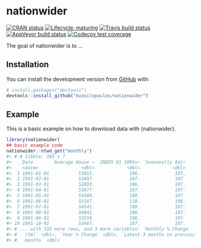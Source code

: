 
<!-- README.md is generated from README.Rmd. Please edit that file -->

# nationwider

<!-- badges: start -->

[![CRAN
status](https://www.r-pkg.org/badges/version/nationwider)](https://CRAN.R-project.org/package=nationwider)
[![Lifecycle:
maturing](https://img.shields.io/badge/lifecycle-maturing-blue.svg)](https://www.tidyverse.org/lifecycle/#maturing)
[![Travis build
status](https://travis-ci.org/kvasilopoulos/nationwider.svg?branch=master)](https://travis-ci.org/kvasilopoulos/nationwider)
[![AppVeyor build
status](https://ci.appveyor.com/api/projects/status/github/kvasilopoulos/nationwider?branch=master&svg=true)](https://ci.appveyor.com/project/kvasilopoulos/nationwider)
[![Codecov test
coverage](https://codecov.io/gh/kvasilopoulos/nationwider/branch/master/graph/badge.svg)](https://codecov.io/gh/kvasilopoulos/nationwider?branch=master)
<!-- badges: end -->

The goal of nationwider is to …

## Installation

You can install the development version from
[GitHub](https://github.com/) with:

``` r
# install.packages("devtools")
devtools::install_github("kvasilopoulos/nationwider")
```

## Example

This is a basic example on how to download data with {nationwider}.

``` r
library(nationwider)
## basic example code
nationwider::ntwd_get("monthly")
#> # A tibble: 343 x 7
#>    Date       `Average House ~ `INDEX Q1 1993=~ `Seasonally Adj~
#>    <date>                <dbl>            <dbl>            <dbl>
#>  1 1991-01-01           53052.             106.             107.
#>  2 1991-02-01           53497.             107.             107.
#>  3 1991-03-01           52893.             106.             107.
#>  4 1991-04-01           53677.             107.             107.
#>  5 1991-05-01           54386.             108.             107.
#>  6 1991-06-01           55107.             110.             108.
#>  7 1991-07-01           54541.             109.             107.
#>  8 1991-08-01           54041.             108.             107.
#>  9 1991-09-01           53259.             106.             107.
#> 10 1991-10-01           53467.             107.             107.
#> # ... with 333 more rows, and 3 more variables: `Monthly % Change
#> #   (SA)` <dbl>, `Year % Change` <dbl>, `Latest 3 months on previous 3
#> #   months` <dbl>
```
